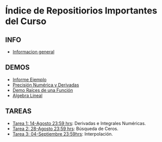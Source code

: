# Índice de Repositiorios Importantes del Curso

## INFO

- [Informacion general](https://github.com/uchileFI3104B-2019b/info-general)

## DEMOS
- [Informe Ejemplo](https://github.com/uchileFI3104B-2019B/informe-ejemplo)
- [Precisión Numérica y Derivadas](https://github.com/uchileFI3104B-2019B/demo-precision-derivada)
- [Demo Raíces de una Función](https://github.com/uchileFI3104B-2019B/demo-raices)
- [Algebra Lineal](https://github.com/uchileFI3104B-2018B/demo-algebra-lineal)

## TAREAS

- [Tarea 1: 14-Agosto 23:59 hrs](https://github.com/uchileFI3104B-2019B/01-tarea): Derivadas e Integrales Numéricas.
- [Tarea 2: 28-Agosto 23:59 hrs](https://github.com/uchileFI3104B-2019B/02-tarea): Búsqueda de Ceros.
- [Tarea 3: 04-Septiembre 23:59hrs](https://github.com/uchileFI3104B-2019B/03-tarea): Interpolación.
